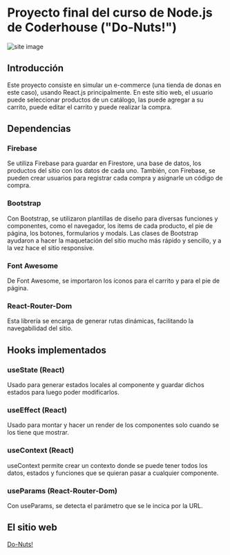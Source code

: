 # Proyecto final del curso de Node.js de Coderhouse ("Do-Nuts!")

![site image](https://firebasestorage.googleapis.com/v0/b/do-nuts.appspot.com/o/Screen%20Shot%202022-01-14%20at%2012.21.42.png?alt=media&token=c52eacac-d9b2-4bbe-9fdb-9e9c55bff263)

## Introducción

Este proyecto consiste en simular un e-commerce (una tienda de donas en este caso), usando React.js principalmente. En este sitio web, el usuario puede seleccionar productos de un catálogo, las puede agregar a su carrito, puede editar el carrito y puede realizar la compra.

## Dependencias

### Firebase
Se utiliza Firebase para guardar en Firestore, una base de datos, los productos del sitio con los datos de cada uno. También, con Firebase, se pueden crear usuarios para registrar cada compra y asignarle un código de compra.

### Bootstrap
Con Bootstrap, se utilizaron plantillas de diseño para diversas funciones y componentes, como el navegador, los items de cada producto, el pie de página, los botones, formularios y modals. Las clases de Bootstrap ayudaron a hacer la maquetación del sitio mucho más rápido y sencillo, y a la vez hace el sitio responsive.

### Font Awesome
De Font Awesome, se importaron los íconos para el carrito y para el pie de página.

### React-Router-Dom
Esta librería se encarga de generar rutas dinámicas, facilitando la navegabilidad del sitio.


## Hooks implementados

### useState (React)
Usado para generar estados locales al componente y guardar dichos estados para luego poder modificarlos.

### useEffect (React)
Usado para montar y hacer un render de los componentes solo cuando se los tiene que mostrar.

### useContext (React)
useContext permite crear un contexto donde se puede tener todos los datos, estados y funciones que se quieran pasar a cualquier componente.

### useParams (React-Router-Dom)
Con useParams, se detecta el parámetro que se le incica por la URL.

## El sitio web
[Do-Nuts!](https://do-nuts.netlify.app/)
